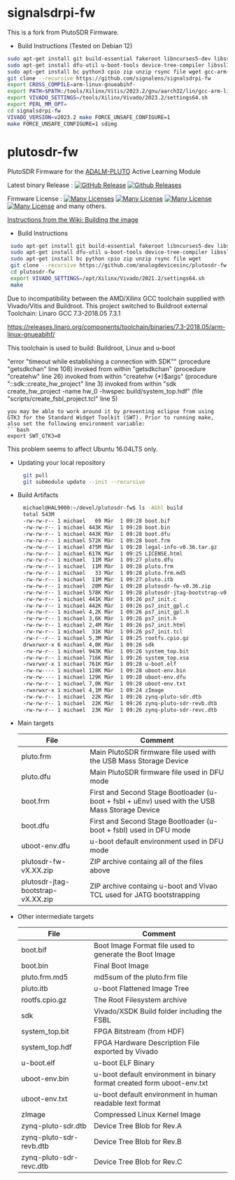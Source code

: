 # signalsdrpi-fw
This is a fork from PlutoSDR Firmware.

* Build Instructions (Tested on Debian 12)
```bash
sudo apt-get install git build-essential fakeroot libncurses5-dev libssl-dev ccache
sudo apt-get install dfu-util u-boot-tools device-tree-compiler libssl1.0-dev mtools
sudo apt-get install bc python3 cpio zip unzip rsync file wget gcc-arm-linux-gnueabihf
git clone --recursive https://github.com/signalens/signalsdrpi-fw
export CROSS_COMPILE=arm-linux-gnueabihf-
export PATH=$PATH:/tools/Xilinx/Vitis/2023.2/gnu/aarch32/lin/gcc-arm-linux-gnueabi/bin
export VIVADO_SETTINGS=/tools/Xilinx/Vivado/2023.2/settings64.sh
export PERL_MM_OPT=
cd signalsdrpi-fw
VIVADO_VERSION=v2023.2 make FORCE_UNSAFE_CONFIGURE=1
make FORCE_UNSAFE_CONFIGURE=1 sdimg
```

# plutosdr-fw
PlutoSDR Firmware for the [ADALM-PLUTO](https://wiki.analog.com/university/tools/pluto "PlutoSDR Wiki Page") Active Learning Module

Latest binary Release : [![GitHub Release](https://img.shields.io/github/release/analogdevicesinc/plutosdr-fw.svg)](https://github.com/analogdevicesinc/plutosdr-fw/releases/latest)  [![Github Releases](https://img.shields.io/github/downloads/analogdevicesinc/plutosdr-fw/total.svg)](https://github.com/analogdevicesinc/plutosdr-fw/releases/latest)

Firmware License : [![Many Licenses](https://img.shields.io/badge/license-LGPL2+-blue.svg)](https://github.com/analogdevicesinc/plutosdr-fw/blob/master/LICENSE.md)  [![Many License](https://img.shields.io/badge/license-GPL2+-blue.svg)](https://github.com/analogdevicesinc/plutosdr-fw/blob/master/LICENSE.md)  [![Many License](https://img.shields.io/badge/license-BSD-blue.svg)](https://github.com/analogdevicesinc/plutosdr-fw/blob/master/LICENSE.md)  [![Many License](https://img.shields.io/badge/license-apache-blue.svg)](https://github.com/analogdevicesinc/plutosdr-fw/blob/master/LICENSE.md) and many others.

[Instructions from the Wiki: Building the image](https://wiki.analog.com/university/tools/pluto/building_the_image)

* Build Instructions
```bash
 sudo apt-get install git build-essential fakeroot libncurses5-dev libssl-dev ccache
 sudo apt-get install dfu-util u-boot-tools device-tree-compiler libssl1.0-dev mtools
 sudo apt-get install bc python cpio zip unzip rsync file wget
 git clone --recursive https://github.com/analogdevicesinc/plutosdr-fw.git
 cd plutosdr-fw
 export VIVADO_SETTINGS=/opt/Xilinx/Vivado/2021.2/settings64.sh
 make

```

Due to incompatibility between the AMD/Xilinx GCC toolchain supplied with Vivado/Vitis and Buildroot.
This project switched to Buildroot external Toolchain: Linaro GCC 7.3-2018.05 7.3.1

https://releases.linaro.org/components/toolchain/binaries/7.3-2018.05/arm-linux-gnueabihf/

This toolchain is used to build: Buildroot, Linux and u-boot


"error "timeout while establishing a connection with SDK""
    (procedure "getsdkchan" line 108)
    invoked from within
"getsdkchan"
    (procedure "createhw" line 26)
    invoked from within
"createhw {*}$args"
    (procedure "::sdk::create_hw_project" line 3)
    invoked from within
"sdk create_hw_project -name hw_0 -hwspec build/system_top.hdf"
    (file "scripts/create_fsbl_project.tcl" line 5)
```
you may be able to work around it by preventing eclipse from using GTK3 for the Standard Widget Toolkit (SWT). Prior to running make, also set the following environment variable: 
```bash
export SWT_GTK3=0
```
This problem seems to affect Ubuntu 16.04LTS only.

 * Updating your local repository 
 ```bash 
      git pull
      git submodule update --init --recursive
  ```
   
* Build Artifacts
 ```bash
      michael@HAL9000:~/devel/plutosdr-fw$ ls -AGhl build
      total 543M
      -rw-rw-r-- 1 michael   69 Mär  1 09:28 boot.bif
      -rw-rw-r-- 1 michael 443K Mär  1 09:28 boot.bin
      -rw-rw-r-- 1 michael 443K Mär  1 09:28 boot.dfu
      -rw-rw-r-- 1 michael 572K Mär  1 09:28 boot.frm
      -rw-rw-r-- 1 michael 475M Mär  1 09:28 legal-info-v0.36.tar.gz
      -rw-rw-r-- 1 michael 617K Mär  1 09:25 LICENSE.html
      -rw-rw-r-- 1 michael  11M Mär  1 09:27 pluto.dfu
      -rw-rw-r-- 1 michael  11M Mär  1 09:28 pluto.frm
      -rw-rw-r-- 1 michael   33 Mär  1 09:28 pluto.frm.md5
      -rw-rw-r-- 1 michael  11M Mär  1 09:27 pluto.itb
      -rw-rw-r-- 1 michael  20M Mär  1 09:28 plutosdr-fw-v0.36.zip
      -rw-rw-r-- 1 michael 578K Mär  1 09:28 plutosdr-jtag-bootstrap-v0.36.zip
      -rw-rw-r-- 1 michael 441K Mär  1 09:26 ps7_init.c
      -rw-rw-r-- 1 michael 442K Mär  1 09:26 ps7_init_gpl.c
      -rw-rw-r-- 1 michael 4,2K Mär  1 09:26 ps7_init_gpl.h
      -rw-rw-r-- 1 michael 3,6K Mär  1 09:26 ps7_init.h
      -rw-rw-r-- 1 michael 2,4M Mär  1 09:26 ps7_init.html
      -rw-rw-r-- 1 michael  31K Mär  1 09:26 ps7_init.tcl
      -rw-r--r-- 1 michael 5,3M Mär  1 09:25 rootfs.cpio.gz
      drwxrwxr-x 6 michael 4,0K Mär  1 09:26 sdk
      -rw-rw-r-- 1 michael 943K Mär  1 09:26 system_top.bit
      -rw-rw-r-- 1 michael 716K Mär  1 09:26 system_top.xsa
      -rwxrwxr-x 1 michael 761K Mär  1 09:28 u-boot.elf
      -rw-rw---- 1 michael 128K Mär  1 09:28 uboot-env.bin
      -rw-rw---- 1 michael 129K Mär  1 09:28 uboot-env.dfu
      -rw-rw-r-- 1 michael 7,0K Mär  1 09:28 uboot-env.txt
      -rwxrwxr-x 1 michael 4,1M Mär  1 09:24 zImage
      -rw-rw-r-- 1 michael  22K Mär  1 09:26 zynq-pluto-sdr.dtb
      -rw-rw-r-- 1 michael  22K Mär  1 09:26 zynq-pluto-sdr-revb.dtb
      -rw-rw-r-- 1 michael  23K Mär  1 09:26 zynq-pluto-sdr-revc.dtb

 ```
 
 * Main targets
 
     | File  | Comment |
     | ------------- | ------------- | 
     | pluto.frm | Main PlutoSDR firmware file used with the USB Mass Storage Device |
     | pluto.dfu | Main PlutoSDR firmware file used in DFU mode |
     | boot.frm  | First and Second Stage Bootloader (u-boot + fsbl + uEnv) used with the USB Mass Storage Device |
     | boot.dfu  | First and Second Stage Bootloader (u-boot + fsbl) used in DFU mode |
     | uboot-env.dfu  | u-boot default environment used in DFU mode |
     | plutosdr-fw-vX.XX.zip  | ZIP archive containg all of the files above |  
     | plutosdr-jtag-bootstrap-vX.XX.zip  | ZIP archive containg u-boot and Vivao TCL used for JATG bootstrapping |       
 
  * Other intermediate targets

     | File  | Comment |
     | ------------- | ------------- |
     | boot.bif | Boot Image Format file used to generate the Boot Image |
     | boot.bin | Final Boot Image |
     | pluto.frm.md5 | md5sum of the pluto.frm file |
     | pluto.itb | u-boot Flattened Image Tree |
     | rootfs.cpio.gz | The Root Filesystem archive |
     | sdk | Vivado/XSDK Build folder including  the FSBL |
     | system_top.bit | FPGA Bitstream (from HDF) |
     | system_top.hdf | FPGA Hardware Description  File exported by Vivado |
     | u-boot.elf | u-boot ELF Binary |
     | uboot-env.bin | u-boot default environment in binary format created form uboot-env.txt |
     | uboot-env.txt | u-boot default environment in human readable text format |
     | zImage | Compressed Linux Kernel Image |
     | zynq-pluto-sdr.dtb | Device Tree Blob for Rev.A |
     | zynq-pluto-sdr-revb.dtb | Device Tree Blob for Rev.B|     
     | zynq-pluto-sdr-revc.dtb | Device Tree Blob for Rev.C|
 

